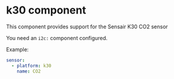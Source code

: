 # k30 component

This component provides support for the Sensair K30 CO2 sensor

You need an `i2c:` component configured.

Example:
```yaml
sensor:
  - platform: k30
    name: CO2
```

